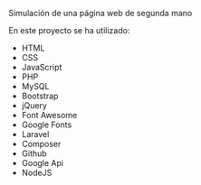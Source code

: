 <p>Simulación de una página web de segunda mano</p>
<p>En este proyecto se ha utilizado:</p>
<ul>
<li>HTML</li>
<li>CSS</li>
<li>JavaScript</li>
<li>PHP</li>
<li>MySQL</li>
<li>Bootstrap</li>
<li>jQuery</li>
<li>Font Awesome</li>
<li>Google Fonts</li>
<li>Laravel</li>
<li>Composer</li>
<li>Github</li>
<li>Google Api</li>
<li>NodeJS</li>
</ul>